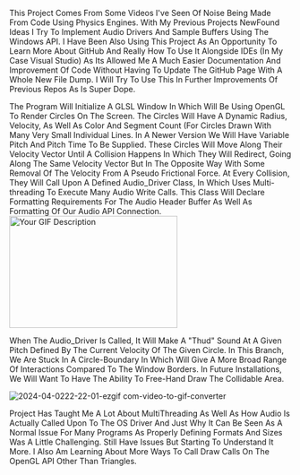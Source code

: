 This Project Comes From Some Videos I've Seen Of Noise Being Made From Code Using Physics Engines. With My Previous Projects NewFound Ideas I Try To Implement Audio Drivers And Sample Buffers Using The Windows API. I Have Been Also Using This Project
As An Opportunity To Learn More About GitHub And Really How To Use It Alongside IDEs (In My Case Visual Studio) As Its Allowed Me A Much Easier Documentation And Improvement Of Code Without Having To Update The GitHub Page With A Whole New File Dump. I Will Try To
Use This In Further Improvements Of Previous Repos As Is Super Dope.

The Program Will Initialize A GLSL Window In Which Will Be Using OpenGL To Render Circles On The Screen. The Circles Will Have A Dynamic Radius, Velocity, As Well As Color And Segment Count (For Circles Drawn With Many Very Small Individual Lines. In A Newer Version We Will Have Variable
Pitch And Pitch Time To Be Supplied. 
These Circles Will Move Along Their Velocity Vector Until A Collision Happens In Which They Will Redirect, Going Along The Same Velocity Vector But In The Opposite Way With Some Removal Of The Velocity From A Pseudo Frictional Force. At Every Collision, They Will Call Upon A Defined Audio_Driver
Class, In Which Uses Multi-threading To Execute Many Audio Write Calls. This Class Will Declare Formatting Requirements For The Audio Header Buffer As Well As Formatting Of Our Audio API Connection. 
<img src="https://media.giphy.com/media/cE9GVwn2mJwoSvScrI/giphy.gif" alt="Your GIF Description" width="300" height="200">


When The Audio_Driver Is Called, It Will Make A "Thud" Sound At A Given Pitch Defined By The Current Velocity Of The Given Circle.
In This Branch, We Are Stuck In A Circle-Boundary In Which Will Give A More Broad Range Of Interactions Compared To The Window Borders. In Future Installations, We Will Want To Have The Ability To Free-Hand Draw The Collidable Area.

![2024-04-0222-22-01-ezgif com-video-to-gif-converter](https://github.com/Kingerthanu/CPP_BouncingBalls_WindowsAudioAPI/assets/76754592/bddf1d6d-32ac-4ad1-b6fe-9143d6f8d670)

Project Has Taught Me A Lot About MultiThreading As Well As How Audio Is Actually Called Upon To The OS Driver And Just Why It Can Be Seen As A Normal Issue For Many Programs As Properly Defining Formats And Sizes Was A Little Challenging. Still Have Issues But Starting To Understand It More.
I Also Am Learning About More Ways To Call Draw Calls On The OpenGL API Other Than Triangles.
